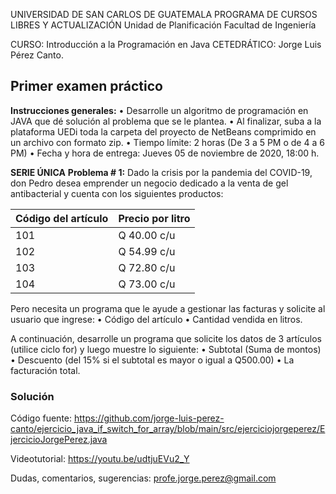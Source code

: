 UNIVERSIDAD DE SAN CARLOS DE GUATEMALA
PROGRAMA DE CURSOS LIBRES Y ACTUALIZACIÓN
Unidad de Planificación
Facultad de Ingeniería

CURSO: Introducción a la Programación en Java
CETEDRÁTICO: Jorge Luis Pérez Canto.

## Primer examen práctico

**Instrucciones generales:**
•	Desarrolle un algoritmo de programación en JAVA que dé solución al problema que se le plantea.
•	Al finalizar, suba a la plataforma UEDi toda la carpeta del proyecto de NetBeans comprimido en un archivo con formato zip.
•	Tiempo límite: 2 horas (De 3 a 5 PM o de 4 a 6 PM)
•	Fecha y hora de entrega: Jueves 05 de noviembre de 2020, 18:00 h. 

**SERIE ÚNICA** 
**Problema # 1:** Dado la crisis por la pandemia del COVID-19, don Pedro desea emprender un negocio dedicado a la venta de gel antibacterial y cuenta con los siguientes productos:

| Código del artículo | Precio por litro |
| --- | ------------|
| 101 | Q 40.00 c/u |
| 102 | Q 54.99 c/u |
| 103 | Q 72.80 c/u |
| 104 | Q 73.00 c/u |

Pero necesita un programa que le ayude a gestionar las facturas y solicite al usuario que ingrese:
•	Código del artículo 
•	Cantidad vendida en litros.

A continuación, desarrolle un programa que solicite los datos de 3 artículos (utilice ciclo for) y luego muestre lo siguiente:
•	Subtotal (Suma de montos)
•	Descuento (del 15% si el subtotal es mayor o igual a Q500.00)
•	La facturación total.

### Solución

Código fuente:
https://github.com/jorge-luis-perez-canto/ejercicio_java_if_switch_for_array/blob/main/src/ejerciciojorgeperez/EjercicioJorgePerez.java

Videotutorial:
https://youtu.be/udtjuEVu2_Y

Dudas, comentarios, sugerencias:
profe.jorge.perez@gmail.com
